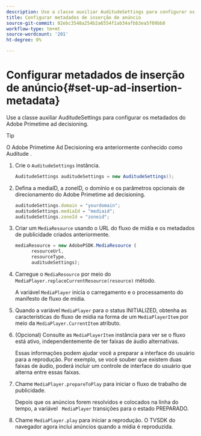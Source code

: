 ```yaml
---
description: Use a classe auxiliar AuditudeSettings para configurar os metadados do Adobe Primetime ad decisioning.
title: Configurar metadados de inserção de anúncio
source-git-commit: 02ebc3548a254b2a6554f1ab34afbb3ea5f09bb8
workflow-type: tm+mt
source-wordcount: '201'
ht-degree: 0%

---
```


# Configurar metadados de inserção de anúncio{#set-up-ad-insertion-metadata}

Use a classe auxiliar AuditudeSettings para configurar os metadados do Adobe Primetime ad decisioning.

>[!TIP]
>
>O Adobe Primetime Ad Decisioning era anteriormente conhecido como Auditude .

1. Crie o `AuditudeSettings` instância.

   ```java
   AuditudeSettings auditudeSettings = new AuditudeSettings();
   ```

1. Defina a mediaID, a zoneID, o domínio e os parâmetros opcionais de direcionamento do Adobe Primetime ad decisioning.

   ```js
   auditudeSettings.domain = "yourdomain"; 
   auditudeSettings.mediaId = "mediaid"; 
   auditudeSettings.zoneId = "zoneid";
   ```

1. Criar um `MediaResource` usando o URL do fluxo de mídia e os metadados de publicidade criados anteriormente.

   ```js
   mediaResource = new AdobePSDK.MediaResource ( 
         resourceUrl, 
         resourceType,  
         auditudeSettings);
   ```

1. Carregue o `MediaResource` por meio do `MediaPlayer.replaceCurrentResource(resource)` método.

   A variável `MediaPlayer` inicia o carregamento e o processamento do manifesto de fluxo de mídia.

1. Quando a variável `MediaPlayer` para o status INITIALIZED, obtenha as características do fluxo de mídia na forma de um `MediaPlayerItem` por meio da `MediaPlayer.CurrentItem` atributo.
1. (Opcional) Consulte as `MediaPlayerItem` instância para ver se o fluxo está ativo, independentemente de ter faixas de áudio alternativas.

   Essas informações podem ajudar você a preparar a interface do usuário para a reprodução. Por exemplo, se você souber que existem duas faixas de áudio, poderá incluir um controle de interface do usuário que alterna entre essas faixas.

1. Chame `MediaPlayer.prepareToPlay` para iniciar o fluxo de trabalho de publicidade.

   Depois que os anúncios forem resolvidos e colocados na linha do tempo, a variável `  MediaPlayer ` transições para o estado PREPARADO.
1. Chame `MediaPlayer.play` para iniciar a reprodução.
O TVSDK do navegador agora inclui anúncios quando a mídia é reproduzida.
